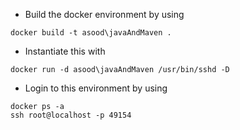 - Build the docker environment by using
```
docker build -t asood\javaAndMaven .
```

- Instantiate this with 
```
docker run -d asood\javaAndMaven /usr/bin/sshd -D
```
- Login to this environment by using
```
docker ps -a
ssh root@localhost -p 49154
```

